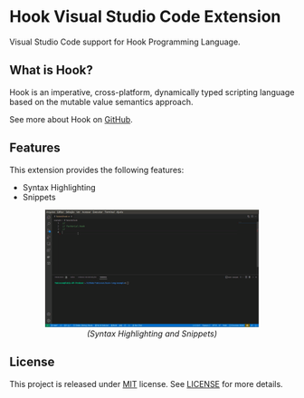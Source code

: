 
# Hook Visual Studio Code Extension

Visual Studio Code support for Hook Programming Language.

## What is Hook?

Hook is an imperative, cross-platform, dynamically typed scripting language based on the mutable value semantics approach.

See more about Hook on [GitHub](https://github.com/fabiosvm/hook-lang).

## Features

This extension provides the following features:

* Syntax Highlighting
* Snippets

<p align=center>
  <img src="images/hook-vscode-extension.gif" width=75%>
  <br/>
  <em>(Syntax Highlighting and Snippets)</em>
</p>

## License

This project is released under [MIT](https://choosealicense.com/licenses/mit/) license.
See [LICENSE](https://github.com/fabiosvm/hook/blob/main/LICENSE) for more details.
